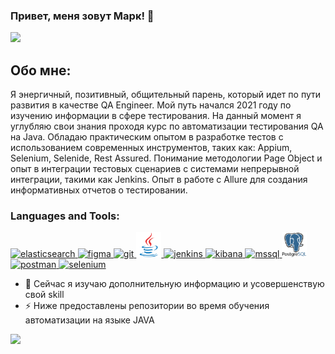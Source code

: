 ###   Привет, меня зовут Марк! 👋
![](https://media1.tenor.com/m/RpxxkrGJ5VIAAAAC/thumbs-up-engineer-gaming.gif)

## Обо мне:
Я энергичный, позитивный, общительный парень, который идет по пути развития в качестве QA Engineer. Мой путь начался 2021 году по изучению информации в сфере тестирования. На данный момент я углубляю свои знания проходя курс по автоматизации тестирования QA на Java. Обладаю практическим опытом в разработке тестов с использованием современных инструментов, таких как: Appium, Selenium, Selenide, Rest Assured. Понимание методологии Page Object и опыт в интеграции тестовых сценариев с системами непрерывной интеграции, такими как Jenkins. Опыт в работе с Allure для создания информативных отчетов о тестировании.

<h3 align="left">Languages and Tools:</h3>
<p align="left"> <a href="https://www.elastic.co" target="_blank" rel="noreferrer"> <img src="https://www.vectorlogo.zone/logos/elastic/elastic-icon.svg" alt="elasticsearch" width="40" height="40"/> </a> <a href="https://www.figma.com/" target="_blank" rel="noreferrer"> <img src="https://www.vectorlogo.zone/logos/figma/figma-icon.svg" alt="figma" width="40" height="40"/> </a> <a href="https://git-scm.com/" target="_blank" rel="noreferrer"> <img src="https://www.vectorlogo.zone/logos/git-scm/git-scm-icon.svg" alt="git" width="40" height="40"/> </a> <a href="https://www.java.com" target="_blank" rel="noreferrer"> <img src="https://raw.githubusercontent.com/devicons/devicon/master/icons/java/java-original.svg" alt="java" width="40" height="40"/> </a> <a href="https://www.jenkins.io" target="_blank" rel="noreferrer"> <img src="https://www.vectorlogo.zone/logos/jenkins/jenkins-icon.svg" alt="jenkins" width="40" height="40"/> </a> <a href="https://www.elastic.co/kibana" target="_blank" rel="noreferrer"> <img src="https://www.vectorlogo.zone/logos/elasticco_kibana/elasticco_kibana-icon.svg" alt="kibana" width="40" height="40"/> </a> <a href="https://www.microsoft.com/en-us/sql-server" target="_blank" rel="noreferrer"> <img src="https://www.svgrepo.com/show/303229/microsoft-sql-server-logo.svg" alt="mssql" width="40" height="40"/> </a> <a href="https://www.postgresql.org" target="_blank" rel="noreferrer"> <img src="https://raw.githubusercontent.com/devicons/devicon/master/icons/postgresql/postgresql-original-wordmark.svg" alt="postgresql" width="40" height="40"/> </a> <a href="https://postman.com" target="_blank" rel="noreferrer"> <img src="https://www.vectorlogo.zone/logos/getpostman/getpostman-icon.svg" alt="postman" width="40" height="40"/> </a> <a href="https://www.selenium.dev" target="_blank" rel="noreferrer"> <img src="https://raw.githubusercontent.com/detain/svg-logos/780f25886640cef088af994181646db2f6b1a3f8/svg/selenium-logo.svg" alt="selenium" width="40" height="40"/> </a> </p>



- 🔭  Cейчас я изучаю дополнительную информацию и усовершенствую свой skill
- ⚡  Ниже предоставлены репозитории во время обучения автоматизации на языке JAVA


![](https://komarev.com/ghpvc/?username=markuma13)


<!--
**markuma13/markuma13** is a ✨ _special_ ✨ repository because its `README.md` (this file) appears on your GitHub profile.

Here are some ideas to get you started:

- 🔭 I’m currently working on ...
- 🌱 I’m currently learning ...
- 👯 I’m looking to collaborate on ...
- 🤔 I’m looking for help with ...
- 💬 Ask me about ...
- 📫 How to reach me: ...
- 😄 Pronouns: ...
- ⚡ Fun fact: ...
-->
